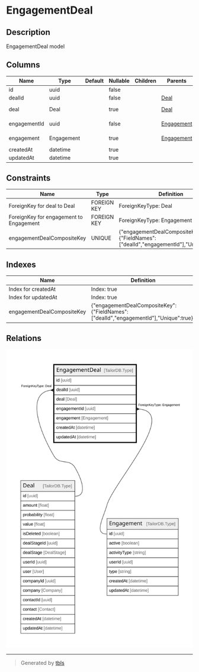 # EngagementDeal

## Description

EngagementDeal model

## Columns

| Name | Type | Default | Nullable | Children | Parents | Comment |
| ---- | ---- | ------- | -------- | -------- | ------- | ------- |
| id | uuid |  | false |  |  |  |
| dealId | uuid |  | false |  | [Deal](Deal.md) | Deal ID |
| deal | Deal |  | true |  | [Deal](Deal.md) | Link to the Deal |
| engagementId | uuid |  | false |  | [Engagement](Engagement.md) | Engagement ID |
| engagement | Engagement |  | true |  | [Engagement](Engagement.md) | Link to the Engagement |
| createdAt | datetime |  | true |  |  | createdAt |
| updatedAt | datetime |  | true |  |  | updatedAt |

## Constraints

| Name | Type | Definition |
| ---- | ---- | ---------- |
| ForeignKey for deal to Deal | FOREIGN KEY | ForeignKeyType: Deal |
| ForeignKey for engagement to Engagement | FOREIGN KEY | ForeignKeyType: Engagement |
| engagementDealCompositeKey | UNIQUE | {"engagementDealCompositeKey":{"FieldNames":["dealId","engagementId"],"Unique":true}} |

## Indexes

| Name | Definition |
| ---- | ---------- |
| Index for createdAt | Index: true |
| Index for updatedAt | Index: true |
| engagementDealCompositeKey | {"engagementDealCompositeKey":{"FieldNames":["dealId","engagementId"],"Unique":true}} |

## Relations

![er](EngagementDeal.svg)

---

> Generated by [tbls](https://github.com/k1LoW/tbls)

